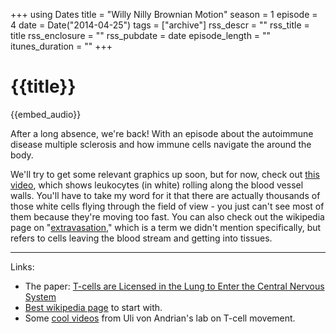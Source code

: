+++
using Dates
title = "Willy Nilly Brownian Motion"
season = 1
episode = 4
date = Date("2014-04-25")
tags = ["archive"]
rss_descr = ""
rss_title = title
rss_enclosure = ""
rss_pubdate = date
episode_length = ""
itunes_duration = ""
+++

# {{title}}

{{embed_audio}}

After a long absence, we're back! With an episode about the autoimmune disease multiple sclerosis and how immune cells navigate the around the body.

We'll try to get some relevant graphics up soon, but for now, check out [this video](http://vonandrian.hms.harvard.edu/Videos/Video%20Pages%20-%20Linked%20Files/2003%20M'Rini/mrinivideo%204.mov), which shows leukocytes (in white) rolling along the blood vessel walls. You'll have to take my word for it that there are actually thousands of those white cells flying through the field of view - you just can't see most of them because they're moving too fast. You can also check out the wikipedia page on "[extravasation,](http://en.wikipedia.org/wiki/Leukocyte_extravasation)" which is a term we didn't mention specifically, but refers to cells leaving the blood stream and getting into tissues.

-------

Links:

- The paper: [T-cells are Licensed in the Lung to Enter the Central Nervous System](http://www.ncbi.nlm.nih.gov/pubmed/22914092)
- [Best wikipedia page](http://en.wikipedia.org/wiki/Leukocyte_extravasation) to start with.
- Some [cool videos](http://vonandrian.hms.harvard.edu/Videos%20Page_new.html) from Uli von Andrian's lab on T-cell movement.
